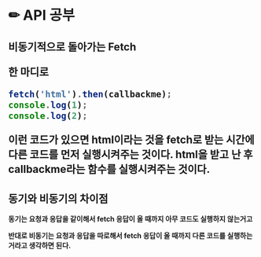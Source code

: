 <h1>✏ API 공부


<h2>비동기적으로 돌아가는 Fetch

<b>한 마디로</b>

```js
fetch('html').then(callbackme);
console.log(1);
console.log(2);
```

<b>이런 코드가 있으면 html이라는 것을 fetch로 받는 시간에 다른 코드를 먼저 실행시켜주는 것이다. html을 받고 난 후 callbackme라는 함수를 실행시켜주는 것이다.</b>



<h2>동기와 비동기의 차이점</h2>

<p><b>동기는 요청과 응답을 같이해서 fetch 응답이 올 때까지 아무 코드도 실행하지 않는거고</b></p>
<p><b>반대로 비동기는 요청과 응답을 따로해서 fetch 응답이 올 때까지 다른 코드를 실행하는 거라고 생각하면 된다.</b></p>


